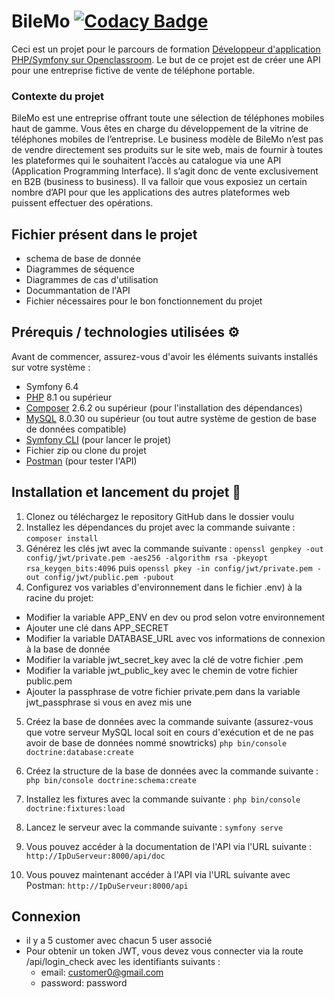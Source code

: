 # BileMo [![Codacy Badge](https://app.codacy.com/project/badge/Grade/23555bed4a8047d29c778be2cf7b65da)](https://app.codacy.com/gh/Itsatsu/BileMo/dashboard?utm_source=gh&utm_medium=referral&utm_content=&utm_campaign=Badge_grade)
Ceci est un projet pour le parcours de formation [Développeur d'application PHP/Symfony sur Openclassroom](https://openclassrooms.com/fr/paths/59-developpeur-dapplication-php-symfony).
Le but de ce projet est de créer une API pour une entreprise fictive de vente de téléphone portable.

### Contexte du projet

BileMo est une entreprise offrant toute une sélection de téléphones mobiles haut de gamme.
Vous êtes en charge du développement de la vitrine de téléphones mobiles de l’entreprise.
Le business modèle de BileMo n’est pas de vendre directement ses produits sur le site web, mais de fournir à toutes les plateformes qui le souhaitent l’accès au catalogue via une API (Application Programming Interface).
Il s’agit donc de vente exclusivement en B2B (business to business). Il va falloir que vous exposiez un certain nombre d’API pour que les applications des autres plateformes web puissent effectuer des opérations.


## Fichier présent dans le projet
- schema de base de donnée
- Diagrammes de séquence
- Diagrammes de cas d'utilisation
- Docummantation de l'API
- Fichier nécessaires pour le bon fonctionnement du projet


## Prérequis / technologies utilisées ⚙️

Avant de commencer, assurez-vous d'avoir les éléments suivants installés sur votre système :
- Symfony 6.4
- [PHP](https://www.php.net/) 8.1 ou supérieur
- [Composer](https://getcomposer.org/) 2.6.2 ou supérieur  (pour l'installation des dépendances)
- [MySQL](https://www.mysql.com/) 8.0.30 ou supérieur (ou tout autre système de gestion de base de données compatible)
- [Symfony CLI](https://symfony.com/download) (pour lancer le projet)
- Fichier zip ou clone du projet
- [Postman](https://www.postman.com/) (pour tester l'API)

## Installation et lancement du projet 🚀

1. Clonez ou téléchargez le repository GitHub dans le dossier voulu
2. Installez les dépendances du projet avec la commande suivante :
   ```composer install```
3. Générez les clés jwt avec la commande suivante :
   ```openssl genpkey -out config/jwt/private.pem -aes256 -algorithm rsa -pkeyopt rsa_keygen_bits:4096```
puis ```openssl pkey -in config/jwt/private.pem -out config/jwt/public.pem -pubout```
4. Configurez vos variables d'environnement dans le fichier .env) à la racine du projet:
- Modifier la variable APP_ENV en dev ou prod selon votre environnement
- Ajouter une clé dans APP_SECRET
- Modifier la variable DATABASE_URL avec vos informations de connexion à la base de donnée
- Modifier la variable jwt_secret_key avec la clé de votre fichier .pem
- Modifier la variable jwt_public_key avec le chemin de votre fichier public.pem
- Ajouter la passphrase de votre fichier private.pem dans la variable jwt_passphrase si vous en avez mis une
5. Créez la base de données avec la commande suivante (assurez-vous que votre serveur MySQL local soit en cours d'exécution et de ne pas avoir de base de données nommé snowtricks)
   ```php bin/console doctrine:database:create```
6. Créez la structure de la base de données avec la commande suivante :
   ```php bin/console doctrine:schema:create```
7. Installez les fixtures avec la commande suivante :
   ```php bin/console doctrine:fixtures:load```

8. Lancez le serveur avec la commande suivante :
   ```symfony serve```

9. Vous pouvez accéder à la documentation de l'API via l'URL suivante :
   ```http://IpDuServeur:8000/api/doc```
10. Vous pouvez maintenant accéder à l'API via l'URL suivante avec Postman:
       ```http://IpDuServeur:8000/api```

## Connexion
- il y a 5 customer avec chacun 5 user associé
- Pour obtenir un token JWT, vous devez vous connecter via la route /api/login_check avec les identifiants suivants :
  - email: customer0@gmail.com
  - password: password
      
